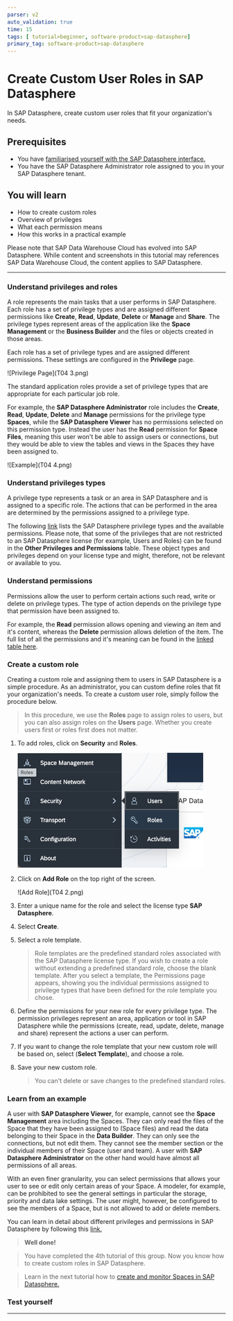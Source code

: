 ```yaml
---
parser: v2
auto_validation: true
time: 15
tags: [ tutorial>beginner, software-product>sap-datasphere]
primary_tag: software-product>sap-datasphere
---
```


# Create Custom User Roles in SAP Datasphere
<!-- description --> In SAP Datasphere, create custom user roles that fit your organization's needs.

## Prerequisites
 - You have [familiarised yourself with the SAP Datasphere interface.](data-warehouse-cloud-2-interface)
 - You have the SAP Datasphere Administrator role assigned to you in your SAP Datasphere tenant.

## You will learn
  - How to create custom roles
  - Overview of privileges
  - What each permission means
  - How this works in a practical example

Please note that SAP Data Warehouse Cloud has evolved into SAP Datasphere. While content and screenshots in this tutorial may references SAP Data Warehouse Cloud, the content applies to SAP Datasphere.

---
### Understand privileges and roles


A role represents the main tasks that a user performs in SAP Datasphere. Each role has a set of privilege types and are assigned different permissions like **Create**, **Read**, **Update**, **Delete** or **Manage** and **Share**. The privilege types represent areas of the application like the **Space Management** or the **Business Builder** and the files or objects created in those areas.

Each role has a set of privilege types and are assigned different permissions. These settings are configured in the **Privilege** page.

<!-- border -->![Privilege Page](T04 3.png)

The standard application roles provide a set of privilege types that are appropriate for each particular job role.

For example, the **SAP Datasphere Administrator** role includes the **Create**, **Read**, **Update**, **Delete** and **Manage** permissions for the privilege type **Spaces**, while the **SAP Datasphere Viewer** has no permissions selected on this permission type. Instead the user has the **Read** permission for **Space Files**, meaning this user won't be able to assign users or connections, but they would be able to view the tables and views in the Spaces they have been assigned to.

<!-- border -->![Example](T04 4.png)



### Understand privileges types


A privilege type represents a task or an area in SAP Datasphere and is assigned to a specific role. The actions that can be performed in the area are determined by the permissions assigned to a privilege type.

The following [link](https://help.sap.com/viewer/9f804b8efa8043539289f42f372c4862/cloud/en-US/862b88eed50244049d41361ba3290456.html?q=Data%20Warehouse%20Cloud%20Privileges%20and%20Permissions) lists the SAP Datasphere privilege types and the available permissions. Please note, that some of the privileges that are not restricted to an SAP Datasphere license (for example, Users and Roles) can be found in the **Other Privileges and Permissions** table. These object types and privileges depend on your license type and might, therefore, not be relevant or available to you.



### Understand permissions


Permissions allow the user to perform certain actions such read, write or delete on privilege types. The type of action depends on the privilege type that permission have been assigned to.

For example, the **Read** permission allows opening and viewing an item and it's content, whereas the **Delete** permission allows deletion of the item. The full list of all the permissions and it's meaning can be found in the [linked table here](https://help.sap.com/viewer/9f804b8efa8043539289f42f372c4862/cloud/en-US/862b88eed50244049d41361ba3290456.html?q=Data%20Warehouse%20Cloud%20Privileges%20and%20Permissions#loio1c4bf1ee5cdf4333807b22568ce0d874).


### Create a custom role


Creating a custom role and assigning them to users in SAP Datasphere is a simple procedure. As an administrator, you can custom define roles that fit your organization's needs. To create a custom user role, simply follow the procedure below.

> In this procedure, we use the **Roles** page to assign roles to users, but you can also assign roles on the **Users** page. Whether you create users first or roles first does not matter.

1. To add roles, click on **Security** and **Roles**.

    ![Roles](T04%201.png)

2. Click on **Add Role** on the top right of the screen.

    ![Add Role](T04 2.png)

3. Enter a unique name for the role and select the license type **SAP Datasphere**.

4. Select **Create**.

5. Select a role template.

    > Role templates are the predefined standard roles associated with the SAP Datasphere license type. If you wish to create a role without extending a predefined standard role, choose the blank template. After you select a template, the Permissions page appears, showing you the individual permissions assigned to privilege types that have been defined for the role template you chose.

6. Define the permissions for your new role for every privilege type. The permission privileges represent an area, application or tool in SAP Datasphere while the permissions (create, read, update, delete, manage and share) represent the actions a user can perform.

7. If you want to change the role template that your new custom role will be based on, select (**Select Template**), and choose a role.  

8. Save your new custom role.

    > You can't delete or save changes to the predefined standard roles.



### Learn from an example


A user with **SAP Datasphere Viewer**, for example, cannot see the **Space Management** area including the Spaces. They can only read the files of the Space that they have been assigned to (Space files) and read the data belonging to their Space in the **Data Builder**. They can only see the connections, but not edit them. They cannot see the member section or the individual members of their Space (user and team). A user with **SAP Datasphere Administrator** on the other hand would have almost all permissions of all areas.

With an even finer granularity, you can select permissions that allows your user to see or edit only certain areas of your Space. A modeler, for example, can be prohibited to see the general settings in particular the storage, priority and data lake settings. The user might, however, be configured to see the members of a Space, but is not allowed to add or delete members.


You can learn in detail about different privileges and permissions in SAP Datasphere by following this [link.](https://help.sap.com/viewer/9f804b8efa8043539289f42f372c4862/cloud/en-US/862b88eed50244049d41361ba3290456.html?q=Data%20Warehouse%20Cloud%20Privileges%20and%20Permissions#loio1c4bf1ee5cdf4333807b22568ce0d874)

>**Well done!**

> You have completed the 4th tutorial of this group. Now you know how to create custom roles in SAP Datasphere.

> Learn in the next tutorial how to [create and monitor Spaces in SAP Datasphere.](data-warehouse-cloud-4-spaces)


### Test yourself





---
